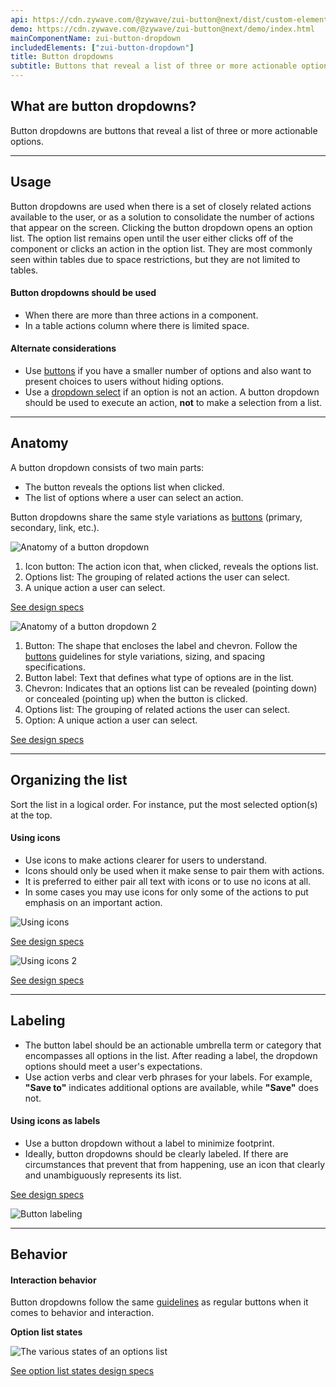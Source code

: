 ```yaml
---
api: https://cdn.zywave.com/@zywave/zui-button@next/dist/custom-elements.json
demo: https://cdn.zywave.com/@zywave/zui-button@next/demo/index.html
mainComponentName: zui-button-dropdown
includedElements: ["zui-button-dropdown"]
title: Button dropdowns
subtitle: Buttons that reveal a list of three or more actionable options.
---
```


## What are button dropdowns?

Button dropdowns are buttons that reveal a list of three or more actionable options.

---

## Usage

Button dropdowns are used when there is a set of closely related actions available to the user, or as a solution to consolidate the number of actions that appear on the screen. Clicking the button dropdown opens an option list. The option list remains open until the user either clicks off of the component or clicks an action in the option list. They are most commonly seen within tables due to space restrictions, but they are not limited to tables.

#### Button dropdowns should be used

- When there are more than three actions in a component.
- In a table actions column where there is limited space.

#### Alternate considerations

- Use [buttons](/design-system/components/buttons/) if you have a smaller number of options and also want to present choices to users without hiding options.
- Use a [dropdown select](/design-system/components/dropdown-selects/) if an option is not an action. A button dropdown should be used to execute an action, **not** to make a selection from a list.

---

## Anatomy

A button dropdown consists of two main parts:

- The button reveals the options list when clicked.
- The list of options where a user can select an action.

Button dropdowns share the same style variations as [buttons](/design-system/components/buttons/) (primary, secondary, link, etc.).

![Anatomy of a button dropdown](/images/components/button-dropdowns/anatomy.svg)

1. Icon button: The action icon that, when clicked, reveals the options list.
2. Options list: The grouping of related actions the user can select.
3. A unique action a user can select.

[See design specs](https://xd.adobe.com/view/045ad3c3-398d-4b4e-b4ce-d2135418cd29-5109/)

![Anatomy of a button dropdown 2](/images/components/button-dropdowns/anatomy2.svg)

1. Button: The shape that encloses the label and chevron. Follow the [buttons](/design-system/components/buttons/) guidelines for style variations, sizing, and spacing specifications.
2. Button label: Text that defines what type of options are in the list.
3. Chevron: Indicates that an options list can be revealed (pointing down) or concealed (pointing up) when the button is clicked.
4. Options list: The grouping of related actions the user can select.
5. Option: A unique action a user can select.

[See design specs](https://xd.adobe.com/view/045ad3c3-398d-4b4e-b4ce-d2135418cd29-5109/screen/694a22d3-01a3-407a-8c5e-d801fc0a3054)

---

## Organizing the list

Sort the list in a logical order. For instance, put the most selected option(s) at the top.

#### Using icons

- Use icons to make actions clearer for users to understand.
- Icons should only be used when it make sense to pair them with actions.
- It is preferred to either pair all text with icons or to use no icons at all.
- In some cases you may use icons for only some of the actions to put emphasis on an important action.

![Using icons](/images/components/button-dropdowns/button2.svg)

[See design specs](https://xd.adobe.com/view/045ad3c3-398d-4b4e-b4ce-d2135418cd29-5109/screen/9a6e8257-bd26-4034-be80-4f0c9a172bc6)

![Using icons 2](/images/components/button-dropdowns/button.svg)

[See design specs](https://xd.adobe.com/view/045ad3c3-398d-4b4e-b4ce-d2135418cd29-5109/screen/4d78aa9f-0c45-401d-811e-a155e2d3138f)

---

## Labeling

<Grid>
<GridCol col="span-8">

- The button label should be an actionable umbrella term or category that encompasses all options in the list. After reading a label, the dropdown options should meet a user's expectations.
- Use action verbs and clear verb phrases for your labels. For example, **"Save to"** indicates additional options are available, while **"Save"** does not.

#### Using icons as labels

- Use a button dropdown without a label to minimize footprint.
- Ideally, button dropdowns should be clearly labeled. If there are circumstances that prevent that from happening, use an icon that clearly and unambiguously represents its list.

[See design specs](https://xd.adobe.com/view/045ad3c3-398d-4b4e-b4ce-d2135418cd29-5109/screen/1c80d35b-d1c2-4f1a-83e9-778bab4b4347)

</GridCol>
<GridCol col="span-4">

![Button labeling](/images/components/button-dropdowns/labeling.svg)

</GridCol>
</Grid>

---

## Behavior

#### Interaction behavior

Button dropdowns follow the same [guidelines](/design-system/components/buttons/) as regular buttons when it comes to behavior and interaction.

<Spacer size="small" />

**Option list states**

![The various states of an options list](/images/components/button-dropdowns/states_list.svg)

[See option list states design specs](https://xd.adobe.com/view/045ad3c3-398d-4b4e-b4ce-d2135418cd29-5109/screen/3d9950dd-2e3f-4351-a78e-ccaef7d8689d)

</GridCol>

</Grid>

<Spacer/>
